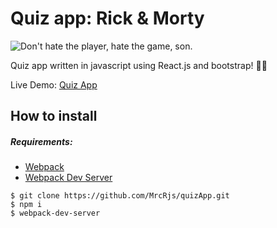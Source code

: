 # Quiz app: Rick & Morty
![Don't hate the player, hate the game, son.](https://media.giphy.com/media/Mp3y4McLBLA1W/giphy.gif)

Quiz app written in javascript using React.js and bootstrap! 🤘🏼

Live Demo: [Quiz App](http://marcorojas.me/quizapp)

## How to install

##### Requirements:
- [Webpack](https://webpack.github.io/)
- [Webpack Dev Server](https://webpack.github.io/docs/webpack-dev-server.html)

```shell
$ git clone https://github.com/MrcRjs/quizApp.git
$ npm i
$ webpack-dev-server
```
